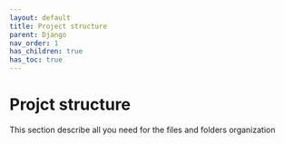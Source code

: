 ```yaml
---
layout: default
title: Project structure
parent: Django
nav_order: 1
has_children: true
has_toc: true
---
```


# Projct structure

This section describe all you need for the files and folders organization
